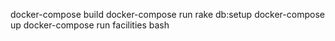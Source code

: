 docker-compose build
docker-compose run rake db:setup
docker-compose up
docker-compose run facilities bash

